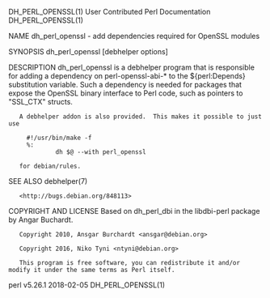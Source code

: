 DH_PERL_OPENSSL(1)                                                                   User Contributed Perl Documentation                                                                   DH_PERL_OPENSSL(1)

NAME
       dh_perl_openssl - add dependencies required for OpenSSL modules

SYNOPSIS
       dh_perl_openssl [debhelper options]

DESCRIPTION
       dh_perl_openssl is a debhelper program that is responsible for adding a dependency on perl-openssl-abi-* to the ${perl:Depends} substitution variable.  Such a dependency is needed for packages that
       expose the OpenSSL binary interface to Perl code, such as pointers to "SSL_CTX" structs.

       A debhelper addon is also provided.  This makes it possible to just use

         #!/usr/bin/make -f
         %:
                 dh $@ --with perl_openssl

       for debian/rules.

SEE ALSO
       debhelper(7)

       <http://bugs.debian.org/848113>

COPYRIGHT AND LICENSE
       Based on dh_perl_dbi in the libdbi-perl package by Angar Buchardt.

       Copyright 2010, Ansgar Burchardt <ansgar@debian.org>

       Copyright 2016, Niko Tyni <ntyni@debian.org>

       This program is free software, you can redistribute it and/or modify it under the same terms as Perl itself.

perl v5.26.1                                                                                      2018-02-05                                                                               DH_PERL_OPENSSL(1)
